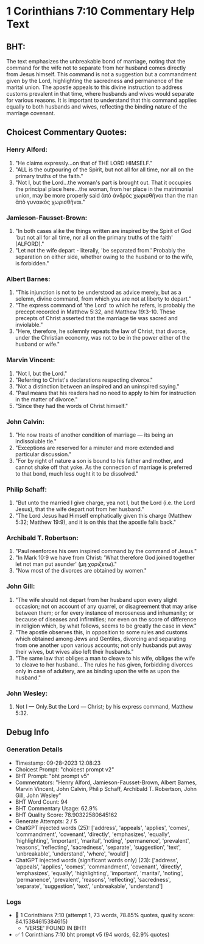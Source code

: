 # 1 Corinthians 7:10 Commentary Help Text

## BHT:
The text emphasizes the unbreakable bond of marriage, noting that the command for the wife not to separate from her husband comes directly from Jesus himself. This command is not a suggestion but a commandment given by the Lord, highlighting the sacredness and permanence of the marital union. The apostle appeals to this divine instruction to address customs prevalent in that time, where husbands and wives would separate for various reasons. It is important to understand that this command applies equally to both husbands and wives, reflecting the binding nature of the marriage covenant.

## Choicest Commentary Quotes:
### Henry Alford:
1. "He claims expressly...on that of THE LORD HIMSELF."
2. "ALL is the outpouring of the Spirit, but not all for all time, nor all on the primary truths of the faith."
3. "Not I, but the Lord...the woman's part is brought out. That it occupies the principal place here...the woman, from her place in the matrimonial union, may be more properly said ἀπὸ ἀνδρὸς χωρισθῆναι than the man ἀπὸ γυναικὸς χωρισθῆναι."

### Jamieson-Fausset-Brown:
1. "In both cases alike the things written are inspired by the Spirit of God 'but not all for all time, nor all on the primary truths of the faith' [ALFORD]." 
2. "Let not the wife depart - literally, 'be separated from.' Probably the separation on either side, whether owing to the husband or to the wife, is forbidden."

### Albert Barnes:
1. "This injunction is not to be understood as advice merely, but as a solemn, divine command, from which you are not at liberty to depart."
2. "The express command of 'the Lord' to which he refers, is probably the precept recorded in Matthew 5:32, and Matthew 19:3-10. These precepts of Christ asserted that the marriage tie was sacred and inviolable."
3. "Here, therefore, he solemnly repeats the law of Christ, that divorce, under the Christian economy, was not to be in the power either of the husband or wife."

### Marvin Vincent:
1. "Not I, but the Lord."
2. "Referring to Christ's declarations respecting divorce."
3. "Not a distinction between an inspired and an uninspired saying."
4. "Paul means that his readers had no need to apply to him for instruction in the matter of divorce."
5. "Since they had the words of Christ himself."

### John Calvin:
1. "He now treats of another condition of marriage — its being an indissoluble tie."
2. "Exceptions are reserved for a minuter and more extended and particular discussion."
3. "For by right of nature a son is bound to his father and mother, and cannot shake off that yoke. As the connection of marriage is preferred to that bond, much less ought it to be dissolved."

### Philip Schaff:
1. "But unto the married I give charge, yea not I, but the Lord (i.e. the Lord Jesus), that the wife depart not from her husband."
2. "The Lord Jesus had Himself emphatically given this charge (Matthew 5:32; Matthew 19:9), and it is on this that the apostle falls back."

### Archibald T. Robertson:
1. "Paul reenforces his own inspired command by the command of Jesus."
2. "In Mark 10:9 we have from Christ: 'What therefore God joined together let not man put asunder' (μη χοριζετω)."
3. "Now most of the divorces are obtained by women."

### John Gill:
1. "The wife should not depart from her husband upon every slight occasion; not on account of any quarrel, or disagreement that may arise between them; or for every instance of moroseness and inhumanity; or because of diseases and infirmities; nor even on the score of difference in religion which, by what follows, seems to be greatly the case in view."
2. "The apostle observes this, in opposition to some rules and customs which obtained among Jews and Gentiles, divorcing and separating from one another upon various accounts; not only husbands put away their wives, but wives also left their husbands."
3. "The same law that obliges a man to cleave to his wife, obliges the wife to cleave to her husband... The rules he has given, forbidding divorces only in case of adultery, are as binding upon the wife as upon the husband."

### John Wesley:
1. Not I — Only.But the Lord — Christ; by his express command, Matthew 5:32.


## Debug Info
### Generation Details
- Timestamp: 09-28-2023 12:08:23
- Choicest Prompt: "choicest prompt v2"
- BHT Prompt: "bht prompt v5"
- Commentators: "Henry Alford, Jamieson-Fausset-Brown, Albert Barnes, Marvin Vincent, John Calvin, Philip Schaff, Archibald T. Robertson, John Gill, John Wesley"
- BHT Word Count: 94
- BHT Commentary Usage: 62.9%
- BHT Quality Score: 78.90322580645162
- Generate Attempts: 2 / 5
- ChatGPT injected words (25):
	['address', 'appeals', 'applies', 'comes', 'commandment', 'covenant', 'directly', 'emphasizes', 'equally', 'highlighting', 'important', 'marital', 'noting', 'permanence', 'prevalent', 'reasons', 'reflecting', 'sacredness', 'separate', 'suggestion', 'text', 'unbreakable', 'understand', 'where', 'would']
- ChatGPT injected words (significant words only) (23):
	['address', 'appeals', 'applies', 'comes', 'commandment', 'covenant', 'directly', 'emphasizes', 'equally', 'highlighting', 'important', 'marital', 'noting', 'permanence', 'prevalent', 'reasons', 'reflecting', 'sacredness', 'separate', 'suggestion', 'text', 'unbreakable', 'understand']

### Logs
- 🔄 1 Corinthians 7:10 (attempt 1, 73 words, 78.85% quotes, quality score: 84.15384615384615) 
	- 'VERSE' FOUND IN BHT!
- ✅ 1 Corinthians 7:10 bht prompt v5 (94 words, 62.9% quotes)
